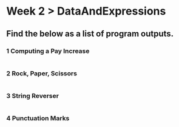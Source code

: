 # Week 2 > DataAndExpressions
## Find the below as a list of program outputs.

### 1 Computing a Pay Increase
```

```

### 2 Rock, Paper, Scissors
```

```

### 3 String Reverser
```

```

### 4 Punctuation Marks
```

```